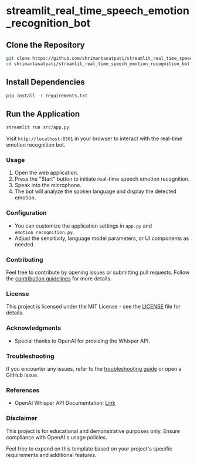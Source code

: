 # streamlit_real_time_speech_emotion_recognition_bot
## Clone the Repository
```bash
git clone https://github.com/shrimantasatpati/streamlit_real_time_speech_emotion_recognition_bot
cd shrimantasatpati/streamlit_real_time_speech_emotion_recognition_bot
```

## Install Dependencies
```bash
pip install -r requirements.txt
```

## Run the Application
```bash
streamlit run src/app.py
```

Visit `http://localhost:8501` in your browser to interact with the real-time emotion recognition bot.

### Usage

1. Open the web application.
2. Press the "Start" button to initiate real-time speech emotion recognition.
3. Speak into the microphone.
4. The bot will analyze the spoken language and display the detected emotion.

### Configuration
- You can customize the application settings in `app.py` and `emotion_recognition.py`.
- Adjust the sensitivity, language model parameters, or UI components as needed.

### Contributing
Feel free to contribute by opening issues or submitting pull requests. Follow the [contribution guidelines](CONTRIBUTING.md) for more details.

### License
This project is licensed under the MIT License - see the [LICENSE](LICENSE) file for details.

### Acknowledgments
- Special thanks to OpenAI for providing the Whisper API.

### Troubleshooting
If you encounter any issues, refer to the [troubleshooting guide](TROUBLESHOOTING.md) or open a GitHub issue.

### References
- OpenAI Whisper API Documentation: [Link](https://platform.openai.com/docs/api-reference/whisper)

### Disclaimer
This project is for educational and demonstrative purposes only. Ensure compliance with OpenAI's usage policies.

Feel free to expand on this template based on your project's specific requirements and additional features.
